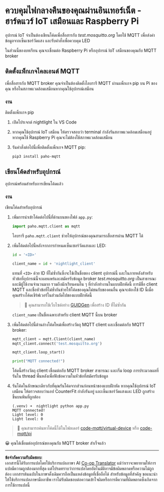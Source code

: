 <!--
CO_OP_TRANSLATOR_METADATA:
{
  "original_hash": "90fb93446e03c38f3c0e4009c2471906",
  "translation_date": "2025-08-27T21:15:59+00:00",
  "source_file": "1-getting-started/lessons/4-connect-internet/single-board-computer-mqtt.md",
  "language_code": "th"
}
-->
# ควบคุมไฟกลางคืนของคุณผ่านอินเทอร์เน็ต - ฮาร์ดแวร์ IoT เสมือนและ Raspberry Pi

อุปกรณ์ IoT จำเป็นต้องเขียนโค้ดเพื่อสื่อสารกับ *test.mosquitto.org* โดยใช้ MQTT เพื่อส่งค่าข้อมูลจากเซ็นเซอร์วัดแสง และรับคำสั่งเพื่อควบคุม LED

ในส่วนนี้ของบทเรียน คุณจะเชื่อมต่อ Raspberry Pi หรืออุปกรณ์ IoT เสมือนของคุณกับ MQTT broker

## ติดตั้งแพ็กเกจไคลเอนต์ MQTT

เพื่อสื่อสารกับ MQTT broker คุณจำเป็นต้องติดตั้งไลบรารี MQTT ผ่านแพ็กเกจ pip บน Pi ของคุณ หรือในสภาพแวดล้อมเสมือนหากคุณใช้อุปกรณ์เสมือน

### งาน

ติดตั้งแพ็กเกจ pip

1. เปิดโปรเจกต์ nightlight ใน VS Code

1. หากคุณใช้อุปกรณ์ IoT เสมือน ให้ตรวจสอบว่า terminal กำลังรันสภาพแวดล้อมเสมือนอยู่ หากคุณใช้ Raspberry Pi คุณจะไม่ต้องใช้สภาพแวดล้อมเสมือน

1. รันคำสั่งต่อไปนี้เพื่อติดตั้งแพ็กเกจ MQTT pip:

    ```sh
    pip3 install paho-mqtt
    ```

## เขียนโค้ดสำหรับอุปกรณ์

อุปกรณ์พร้อมสำหรับการเขียนโค้ดแล้ว

### งาน

เขียนโค้ดสำหรับอุปกรณ์

1. เพิ่มการนำเข้าโค้ดต่อไปนี้ที่ด้านบนของไฟล์ `app.py`:

    ```python
    import paho.mqtt.client as mqtt
    ```

    ไลบรารี `paho.mqtt.client` ช่วยให้อุปกรณ์ของคุณสามารถสื่อสารผ่าน MQTT ได้

1. เพิ่มโค้ดต่อไปนี้หลังจากการกำหนดเซ็นเซอร์วัดแสงและ LED:

    ```python
    id = '<ID>'

    client_name = id + 'nightlight_client'
    ```

    แทนที่ `<ID>` ด้วย ID ที่ไม่ซ้ำกันซึ่งจะใช้เป็นชื่อของ client อุปกรณ์นี้ และในภายหลังสำหรับหัวข้อที่อุปกรณ์นี้จะเผยแพร่และสมัครรับข้อมูล broker *test.mosquitto.org* เป็นสาธารณะและมีผู้ใช้งานจำนวนมาก รวมถึงนักเรียนคนอื่น ๆ ที่กำลังทำงานในแบบฝึกหัดนี้ การมีชื่อ client MQTT และชื่อหัวข้อที่ไม่ซ้ำกันช่วยให้โค้ดของคุณไม่ชนกับของคนอื่น คุณจะต้องใช้ ID นี้เมื่อคุณสร้างโค้ดเซิร์ฟเวอร์ในส่วนถัดไปของแบบฝึกหัดนี้

    > 💁 คุณสามารถใช้เว็บไซต์อย่าง [GUIDGen](https://www.guidgen.com) เพื่อสร้าง ID ที่ไม่ซ้ำกัน

    `client_name` เป็นชื่อเฉพาะสำหรับ client MQTT นี้บน broker

1. เพิ่มโค้ดต่อไปนี้ด้านล่างโค้ดใหม่เพื่อสร้างวัตถุ MQTT client และเชื่อมต่อกับ MQTT broker:

    ```python
    mqtt_client = mqtt.Client(client_name)
    mqtt_client.connect('test.mosquitto.org')
    
    mqtt_client.loop_start()

    print("MQTT connected!")
    ```

    โค้ดนี้สร้างวัตถุ client เชื่อมต่อกับ MQTT broker สาธารณะ และเริ่ม loop การประมวลผลที่รันใน thread พื้นหลังเพื่อฟังข้อความในหัวข้อที่สมัครรับข้อมูล

1. รันโค้ดในลักษณะเดียวกับที่คุณรันโค้ดจากส่วนก่อนหน้าของแบบฝึกหัด หากคุณใช้อุปกรณ์ IoT เสมือน ให้ตรวจสอบว่าแอป CounterFit กำลังรันอยู่ และเซ็นเซอร์วัดแสงและ LED ถูกสร้างขึ้นบนพินที่ถูกต้อง

    ```output
    (.venv) ➜  nightlight python app.py 
    MQTT connected!
    Light level: 0
    Light level: 0
    ```

> 💁 คุณสามารถค้นหาโค้ดนี้ได้ในโฟลเดอร์ [code-mqtt/virtual-device](../../../../../1-getting-started/lessons/4-connect-internet/code-mqtt/virtual-device) หรือ [code-mqtt/pi](../../../../../1-getting-started/lessons/4-connect-internet/code-mqtt/pi)

😀 คุณได้เชื่อมต่ออุปกรณ์ของคุณกับ MQTT broker สำเร็จแล้ว

---

**ข้อจำกัดความรับผิดชอบ**:  
เอกสารนี้ได้รับการแปลโดยใช้บริการแปลภาษา AI [Co-op Translator](https://github.com/Azure/co-op-translator) แม้ว่าเราจะพยายามให้การแปลมีความถูกต้องมากที่สุด แต่โปรดทราบว่าการแปลโดยอัตโนมัติอาจมีข้อผิดพลาดหรือความไม่ถูกต้อง เอกสารต้นฉบับในภาษาดั้งเดิมควรถือเป็นแหล่งข้อมูลที่เชื่อถือได้ สำหรับข้อมูลที่สำคัญ ขอแนะนำให้ใช้บริการแปลภาษามืออาชีพ เราไม่รับผิดชอบต่อความเข้าใจผิดหรือการตีความที่ผิดพลาดซึ่งเกิดจากการใช้การแปลนี้